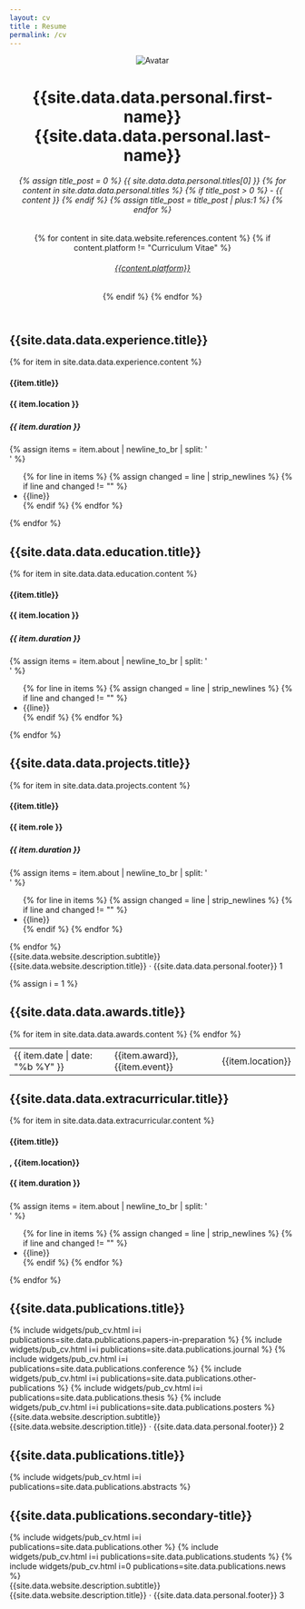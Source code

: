 ```yaml
---
layout: cv
title : Resume
permalink: /cv
---
```


<div class="page">
    <header class="about-me">
    <img src="{{site.data.data.personal.portrait_url}}" alt="Avatar">
    <h1 class="about-me__name">{{site.data.data.personal.first-name}} <span class="about-me__last-name">{{site.data.data.personal.last-name}}</span></h1>
    <h6 class="about-me__position">
        {% assign title_post = 0 %}
        {{ site.data.data.personal.titles[0] }}
        {% for content in site.data.data.personal.titles %}
            {% if title_post > 0 %}
            - {{ content }}
            {% endif %}
            {% assign title_post = title_post | plus:1 %}
        {% endfor %}
    </h6>
    <span class="about-me__social">
        {% for content in site.data.website.references.content %}
        {% if content.platform != "Curriculum Vitae" %}
        <h6><a class="" target="_blank" href="{{content.url}}">
            <i class="{{content.name}}"></i> {{content.platform}}
        </a></h6>
        {% endif %}
        {% endfor %}
    </span>
    </header>
    <section class="experience">
        <div class="section__heading">
            <h1>{{site.data.data.experience.title}}</h1>
            <span class="section__heading-underline"></span>
        </div>
        {% for item in site.data.data.experience.content %}
        <div class="section__item">
            <div>
                <h4 class="education__institution section__subheading">{{item.title}}</h4>
                <h4 class="section__location">{{ item.location }}</h4>
            </div>
            <div>
                <h5 class="section__subsubheading"></h5>
                <h5 class="section__date-range">{{ item.duration }}</h5>
            </div>
            {% assign items = item.about | newline_to_br | split: '<br />'  %}
            <ul>
            {% for line in items %}
            {% assign changed = line | strip_newlines %}
            {% if line and changed != "" %}
            <li> {{line}}</li>
            {% endif %}
            {% endfor %}
            </ul>
        </div>
        {% endfor %}
    </section>
    <section class="education">
    <div class="section__heading">
        <h1>{{site.data.data.education.title}}</h1>
        <span class="section__heading-underline"></span>
    </div>
    {% for item in site.data.data.education.content %}
    <div class="section__item">
        <div>
            <h4 class="education__institution section__subheading">{{item.title}}</h4>
            <h4 class="section__location">{{ item.location }}</h4>
        </div>
        <div>
            <h5 class="section__subsubheading"></h5>
            <h5 class="section__date-range">{{ item.duration }}</h5>
        </div>
        {% assign items = item.about | newline_to_br | split: '<br />'  %}
        <ul>
        {% for line in items %}
        {% assign changed = line | strip_newlines %}
        {% if line and changed != "" %}
        <li> {{line}}</li>
        {% endif %}
        {% endfor %}
        </ul>
    </div>
    {% endfor %}
    </section>
    <section class="projects">
    <div class="section__heading">
        <h1>{{site.data.data.projects.title}}</h1>
        <span class="section__heading-underline"></span>
    </div>
    {% for item in site.data.data.projects.content %}
    <div class="section__item">
        <div>
            <h4 class="education__institution section__subheading">{{item.title}}</h4>
            <h4 class="section__location">{{ item.role }}</h4>
        </div>
        <div>
            <h5 class="section__subsubheading"></h5>
            <h5 class="section__date-range">{{ item.duration }}</h5>
        </div>
        {% assign items = item.about | newline_to_br | split: '<br />'  %}
        <ul>
        {% for line in items %}
        {% assign changed = line | strip_newlines %}
        {% if line and changed != "" %}
        <li> {{line}}</li>
        {% endif %}
        {% endfor %}
        </ul>
    </div>
    {% endfor %}
    </section>
    <footer>
        <span class="footer__date">{{site.data.website.description.subtitle}}</span>
        <span class="footer__text">{{site.data.website.description.title}} · {{site.data.data.personal.footer}}</span>
        <span class="footer__pageNum">1</span>
    </footer>
</div>

<div class="page-break"></div>

{% assign i = 1 %}

<div class="page">
    <section class="awards">
        <div class="section__heading">
            <h1>{{site.data.data.awards.title}}</h1>
            <span class="section__heading-underline"></span>
        </div>
        <table>
        {% for item in site.data.data.awards.content %}
        <tr>
            <td class="publications__date"> {{ item.date | date: "%b %Y" }} </td>
            <td class="section__award">
            <span class="section__subheading"> {{item.award}}, </span>
            <span class="section__element"> {{item.event}} </span>
            </td>
            <td class="section__location"> {{item.location}} </td>
            <!-- <td class="publications__list">
            <div class="section__item">
                <div>
                    <h4 class="education__institution section__subheading">{{item.award}}</h4>
                    <h4 class="education__institution section__element">{{item.event}}</h4>
                    <h4 class="section__location">{{ item.location }}</h4>
                </div>
            </div>
            </td> -->
        </tr>
        {% endfor %}
        </table>
    </section>
    <section class="extracurricular">
    <div class="section__heading">
        <h1>{{site.data.data.extracurricular.title}}</h1>
        <span class="section__heading-underline"></span>
    </div>
    {% for item in site.data.data.extracurricular.content %}
    <div class="section__item">
        <div>
            <h4 class="education__institution section__subheading">{{item.title}}</h4>
            <h4 class="education__institution section__subheading_second">, {{item.location}}</h4>
            <h4 class="section__location">{{ item.duration }}</h4>
        </div>
        <div>
            <h5 class="section__subsubheading"></h5>
            <h5 class="section__date-range"></h5>
        </div>
        {% assign items = item.about | newline_to_br | split: '<br />'  %}
        <ul>
        {% for line in items %}
        {% assign changed = line | strip_newlines %}
        {% if line and changed != "" %}
        <li> {{line}}</li>
        {% endif %}
        {% endfor %}
        </ul>
    </div>
    {% endfor %}
    </section>
    <section class="publications">
    <div class="section__heading">
        <h1>{{site.data.publications.title}}</h1>
        <span class="section__heading-underline"></span>
    </div>
    {% include widgets/pub_cv.html i=i
        publications=site.data.publications.papers-in-preparation %}
    {% include widgets/pub_cv.html i=i
        publications=site.data.publications.journal %}
    {% include widgets/pub_cv.html i=i
        publications=site.data.publications.conference %}
    {% include widgets/pub_cv.html i=i
        publications=site.data.publications.other-publications %}
    {% include widgets/pub_cv.html i=i
        publications=site.data.publications.thesis %}
    {% include widgets/pub_cv.html i=i
        publications=site.data.publications.posters %}
    </section>
    <footer>
        <span class="footer__date">{{site.data.website.description.subtitle}}</span>
        <span class="footer__text">{{site.data.website.description.title}} · {{site.data.data.personal.footer}}</span>
        <span class="footer__pageNum">2</span>
    </footer>
</div>

<div class="page-break"></div>

<div class="page">
    <section class="publications">
    <div class="section__heading">
        <h1>{{site.data.publications.title}}</h1>
        <span class="section__heading-underline"></span>
    </div>
    {% include widgets/pub_cv.html i=i
        publications=site.data.publications.abstracts %}
    </section>
    <section class="publications">
    <div class="section__heading">
        <h1>{{site.data.publications.secondary-title}}</h1>
        <span class="section__heading-underline"></span>
    </div>
    {% include widgets/pub_cv.html i=i
        publications=site.data.publications.other %}
    {% include widgets/pub_cv.html i=i
        publications=site.data.publications.students %}
    {% include widgets/pub_cv.html i=0
        publications=site.data.publications.news %}
    </section>
    <footer>
        <span class="footer__date">{{site.data.website.description.subtitle}}</span>
        <span class="footer__text">{{site.data.website.description.title}} · {{site.data.data.personal.footer}}</span>
        <span class="footer__pageNum">3</span>
    </footer>
</div>
